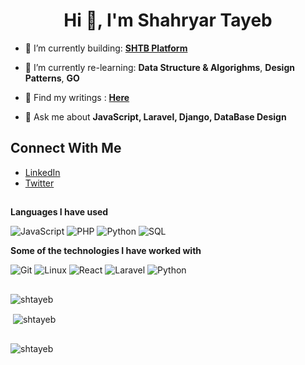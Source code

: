 

<h1 align="center">Hi 👋, I'm Shahryar Tayeb</h1>
<p align="center"> 



- 🎥 I’m currently building: [**SHTB Platform**](https://blog.shahryartayeb.com)

- 🌱 I’m currently re-learning: **Data Structure & Algorighms**, **Design Patterns**, **GO**

- 🎥 Find my writings : [**Here**](https://blog.shahryartayeb.com)


- 💬 Ask me about **JavaScript, Laravel, Django, DataBase Design**

<p></p>

## Connect With Me
- [LinkedIn](https://www.linkedin.com/in/shahryar-tayeb/)
- [Twitter](https://twitter.com/shahryar_tayeb)

##

**Languages I have used**

![JavaScript](https://img.shields.io/badge/-JavaScript-000000?style=flat&logo=javascript)
![PHP](https://img.shields.io/badge/-php-000000?style=flat&logo=php)
![Python](https://img.shields.io/badge/-Python-000000?style=flat&logo=python)
![SQL](https://img.shields.io/badge/-SQL-000000?style=flat&logo=MySQL)

**Some of the technologies I have worked with**

![Git](https://img.shields.io/badge/-Git-000000?style=flat&logo=git&logoColor=F05032)
![Linux](https://img.shields.io/badge/-Linux-000000?style=flat&logo=linux&logoColor=FCC624)
![React](https://img.shields.io/badge/-React-000000?style=flat&logo=React&logoColor=61DAFB)
![Laravel](https://img.shields.io/badge/-Laravel-000000?style=flat&logo=php)
![Python](https://img.shields.io/badge/Python-Django%20Framework-red)



##

<p align="">
<img align="center" src="https://komarev.com/ghpvc/?username=shtayeb&label=Profile%20views&color=0e75b6&style=flat" alt="shtayeb" /> </p>
</p>

<p align="">&nbsp;<img align="center" src="https://github-readme-stats.vercel.app/api?username=shtayeb&show_icons=true&locale=en" alt="shtayeb" /></p>

##

<p align=""><img align="center" src="https://github-readme-streak-stats.herokuapp.com/?user=shtayeb&" alt="shtayeb" /></p>
</p>



